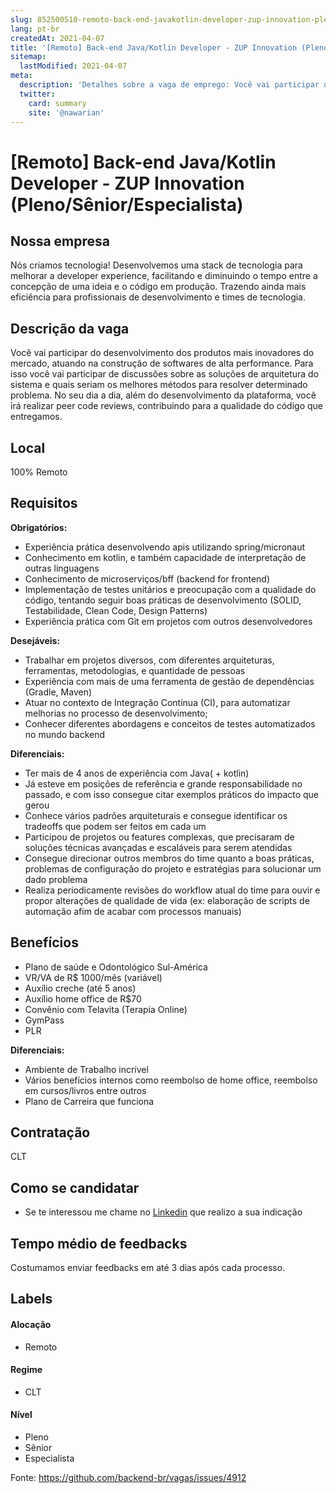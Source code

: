 ```yaml
---
slug: 852500510-remoto-back-end-javakotlin-developer-zup-innovation-plenoseniorespecialista
lang: pt-br
createdAt: 2021-04-07
title: '[Remoto] Back-end Java/Kotlin Developer - ZUP Innovation (Pleno/Sênior/Especialista) - Vaga de Emprego'
sitemap:
  lastModified: 2021-04-07
meta:
  description: 'Detalhes sobre a vaga de emprego: Você vai participar do desenvolvimento dos produtos mais inovadores do mercado, atuando na construção de softwares de alta performance. Para isso você vai participar de discussões sobre as soluções de arquitetura do sistema e quais seriam os melhores métodos para resolver determinado problema. No seu dia a dia, além do desenvolvimento da plataforma, você irá realizar peer code reviews, contribuindo para a qualidade do código que entregamos.'
  twitter:
    card: summary
    site: '@nawarian'
---
```


# [Remoto] Back-end Java/Kotlin Developer - ZUP Innovation (Pleno/Sênior/Especialista)

<!--
==================================================
Caso a vaga for remoto durante a pandemia informar no texto "Remoto durante o covid"
==================================================
-->
<!-- 
==================================================
POR FAVOR, SÓ POSTE SE A VAGA FOR PARA BACK-END!

Não faça distinção de gênero no título da vaga.

Use: "Back-End Developer" ao invés de 
"Desenvolvedor Back-End" \o/

Exemplo: `[São Paulo] Back-End Developer @ NOME DA EMPRESA`
==================================================
-->
<!--
==================================================
Caso a vaga for remoto durante a pandemia deixar a linha abaixo
==================================================
-->

## Nossa empresa

Nós criamos tecnologia!
Desenvolvemos uma stack de tecnologia para melhorar a developer experience, facilitando e diminuindo o tempo entre a concepção de uma ideia e o código em produção. Trazendo ainda mais eficiência para profissionais de desenvolvimento e times de tecnologia.

## Descrição da vaga

Você vai participar do desenvolvimento dos produtos mais inovadores do mercado, atuando na construção de softwares de alta performance. Para isso você vai participar de discussões sobre as soluções de arquitetura do sistema e quais seriam os melhores métodos para resolver determinado problema. No seu dia a dia, além do desenvolvimento da plataforma, você irá realizar peer code reviews, contribuindo para a qualidade do código que entregamos.

## Local

100% Remoto

## Requisitos

**Obrigatórios:**

- Experiência prática desenvolvendo apis utilizando spring/micronaut
- Conhecimento em kotlin, e também capacidade de interpretação de outras linguagens
- Conhecimento de microserviços/bff (backend for frontend)
- Implementação de testes unitários e preocupação com a qualidade do código, tentando seguir boas práticas de desenvolvimento (SOLID, Testabilidade, Clean Code, Design Patterns)
- Experiência prática com Git em projetos com outros desenvolvedores

**Desejáveis:**
- Trabalhar em projetos diversos, com diferentes arquiteturas, ferramentas, metodologias, e quantidade de pessoas
- Experiência com mais de uma ferramenta de gestão de dependências (Gradle, Maven)
- Atuar no contexto de Integração Contínua (CI), para automatizar melhorias no processo de desenvolvimento;
- Conhecer diferentes abordagens e conceitos de testes automatizados no mundo backend

**Diferenciais:**
- Ter mais de 4 anos de experiência com Java( + kotlin)
- Já esteve em posições de referência e grande responsabilidade no passado, e com isso consegue citar exemplos práticos do impacto que gerou
- Conhece vários padrões arquiteturais e consegue identificar os tradeoffs que podem ser feitos em cada um
- Participou de projetos ou features complexas, que precisaram de soluções técnicas avançadas e escaláveis para serem atendidas
- Consegue direcionar outros membros do time quanto a boas práticas, problemas de configuração do projeto e estratégias para solucionar um dado problema
- Realiza periodicamente revisões do workflow atual do time para ouvir e propor alterações de qualidade de vida (ex: elaboração de scripts de automação afim de acabar com processos manuais)


## Benefícios

- Plano de saúde e Odontológico Sul-América
- VR/VA de R$ 1000/mês (variável)
- Auxílio creche (até 5 anos)
- Auxílio home office de R$70
- Convênio com Telavita (Terapia Online)
- GymPass
- PLR

**Diferenciais:**
- Ambiente de Trabalho incrível
- Vários benefícios internos como reembolso de home office, reembolso em cursos/livros entre outros
- Plano de Carreira que funciona

## Contratação

CLT

## Como se candidatar

- Se te interessou me chame no [Linkedin](https://www.linkedin.com/in/kaioazevedo/) que realizo a sua indicação

## Tempo médio de feedbacks

Costumamos enviar feedbacks em até 3 dias após cada processo.

## Labels
<!-- retire os labels que não fazem sentido à vaga -->

#### Alocação
- Remoto

#### Regime
- CLT

#### Nível
- Pleno
- Sênior
- Especialista




Fonte: https://github.com/backend-br/vagas/issues/4912